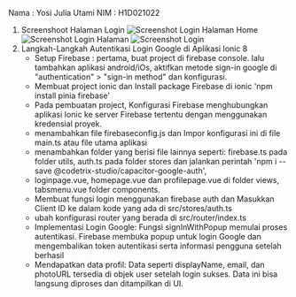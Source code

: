 Nama : Yosi Julia Utami
NIM : H1D021022

1. Screenshoot
   Halaman Login
   ![Screenshot Login](path/to/screenshot-login.png)
   Halaman Home
   ![Screenshot Login](path/to/screenshot-login.png)
   Halaman
   ![Screenshot Login](path/to/screenshot-login.png)
2. Langkah-Langkah Autentikasi Login Google di Aplikasi Ionic 8
   - Setup Firebase : pertama, buat project di firebase console. lalu tambahkan aplikasi android/iOs, aktifkan metode sign-in google di "authentication" > "sign-in method" dan konfigurasi.
   - Membuat project ionic dan Install package Firebase di ionic 'npm install pinia firebase'
   - Pada pembuatan project, Konfigurasi Firebase menghubungkan aplikasi Ionic ke server Firebase tertentu dengan menggunakan kredensial proyek.
   - menambahkan file firebaseconfig.js dan Impor konfigurasi ini di file main.ts atau file utama aplikasi
   - menambahkan folder yang berisi file lainnya seperti: firebase.ts pada folder utils, auth.ts pada folder stores dan jalankan perintah 'npm i --save @codetrix-studio/capacitor-google-auth',
   - loginpage.vue, homepage.vue dan profilepage.vue di folder views, tabsmenu.vue folder components.
   - Membuat fungsi login menggunakan firebase auth dan Masukkan Client ID ke dalam kode yang ada di src/stores/auth.ts
   - ubah konfigurasi router yang berada di src/router/index.ts
   - Implementasi Login Google: Fungsi signInWithPopup memulai proses autentikasi. Firebase membuka popup untuk login Google dan mengembalikan token autentikasi serta informasi pengguna setelah berhasil
   - Mendapatkan data profil: Data seperti displayName, email, dan photoURL tersedia di objek user setelah login sukses. Data ini bisa langsung diproses dan ditampilkan di UI.
     
   
